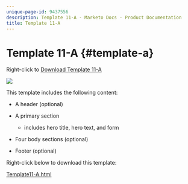 ```yaml
---
unique-page-id: 9437556
description: Template 11-A - Marketo Docs - Product Documentation
title: Template 11-A
---
```


# Template 11-A {#template-a}

Right-click to [Download Template 11-A](http://docs.marketo.com/download/attachments/9437556/template-11a.html?version=1&modificationdate=1438211253000&api=v2)

![](assets/image2015-8-4-9-3a56-3a23.png)

This template includes the following content:

* A header (optional)
* A primary section

    * includes hero title, hero text, and form

* Four body sections (optional)
* Footer (optional)

Right-click below to download this template:

[Template11-A.html](http://docs.marketo.com/download/attachments/9437556/template-11a.html?version=1&modificationdate=1438211253000&api=v2)
